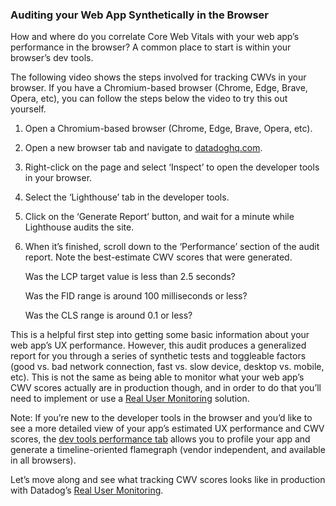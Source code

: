 ### Auditing your Web App Synthetically in the Browser
How and where do you correlate Core Web Vitals with your web app’s performance in the browser? A common place to start is within your browser’s dev tools.

The following video shows the steps involved for tracking CWVs in your browser. If you have a Chromium-based browser (Chrome, Edge, Brave, Opera, etc), you can follow the steps below the video to try this out yourself.

1. Open a Chromium-based browser (Chrome, Edge, Brave, Opera, etc).

2. Open a new browser tab and navigate to <a href="https://www.datadoghq.com/" target="_blank">datadoghq.com</a>.

3. Right-click on the page and select ‘Inspect’ to open the developer tools in your browser.

4. Select the ‘Lighthouse’ tab in the developer tools.

5. Click on the ‘Generate Report’ button, and wait for a minute while Lighthouse audits the site.

6. When it’s finished, scroll down to the ‘Performance’ section of the audit report. Note the best-estimate CWV scores that were generated.

    Was the LCP target value is less than 2.5 seconds?

    Was the FID range is around 100 milliseconds or less?

    Was the CLS range is around 0.1 or less?

This is a helpful first step into getting some basic information about your web app’s UX performance. However, this audit produces a generalized report for you through a series of synthetic tests and toggleable factors (good vs. bad network connection, fast vs. slow device, desktop vs. mobile, etc). This is not the same as being able to monitor what your web app’s CWV scores actually are in production though, and in order to do that you’ll need to implement or use a <a href="https://developer.mozilla.org/en-US/docs/Web/Performance/Rum-vs-Synthetic" target="_blank">Real User Monitoring</a> solution.

Note: If you’re new to the developer tools in the browser and you’d like to see a more detailed view of your app’s estimated UX performance and CWV scores, the <a href="https://developer.chrome.com/docs/devtools/evaluate-performance/" target="_blank">dev tools performance tab</a> allows you to profile your app and generate a timeline-oriented flamegraph (vendor independent, and available in all browsers).

Let’s move along and see what tracking CWV scores looks like in production with Datadog’s <a href="https://www.datadoghq.com/product/real-user-monitoring/" target="_blank">Real User Monitoring</a>.
